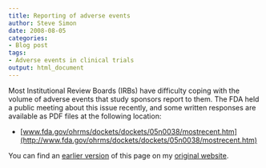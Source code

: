 ```yaml
---
title: Reporting of adverse events
author: Steve Simon
date: 2008-08-05
categories:
- Blog post
tags:
- Adverse events in clinical trials
output: html_document
---
```

Most Institutional Review Boards (IRBs) have difficulty coping with the
volume of adverse events that study sponsors report to them. The FDA
held a public meeting about this issue recently, and some written
responses are available as PDF files at the following location:

-   [www.fda.gov/ohrms/dockets/dockets/05n0038/mostrecent.htm](http://www.fda.gov/ohrms/dockets/dockets/05n0038/mostrecent.htm)

You can find an [earlier version](http://www.pmean.com/05/AdverseEvents.html) of this page on my [original website](http://www.pmean.com/original_site.html).
